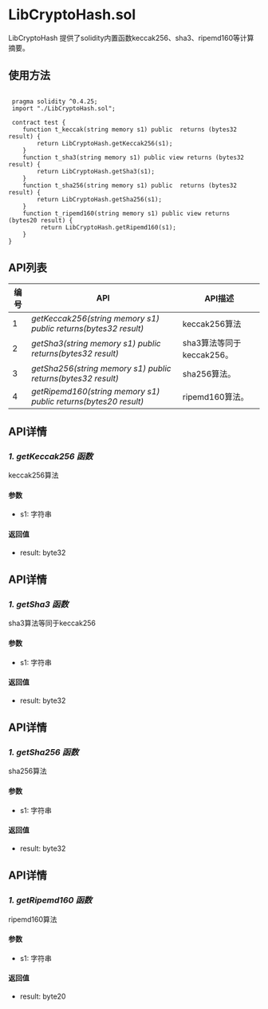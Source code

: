 # LibCryptoHash.sol

LibCryptoHash 提供了solidity内置函数keccak256、sha3、ripemd160等计算摘要。

## 使用方法
```shell script
 
 pragma solidity ^0.4.25;
 import "./LibCryptoHash.sol";

 contract test {
    function t_keccak(string memory s1) public  returns (bytes32 result) {
        return LibCryptoHash.getKeccak256(s1);
    } 
    function t_sha3(string memory s1) public view returns (bytes32 result) {
        return LibCryptoHash.getSha3(s1);
    } 
    function t_sha256(string memory s1) public  returns (bytes32 result) {
        return LibCryptoHash.getSha256(s1);
    } 
    function t_ripemd160(string memory s1) public view returns (bytes20 result) {
         return LibCryptoHash.getRipemd160(s1);
    } 
}
```

## API列表

编号 | API | API描述
---|---|---
1 | *getKeccak256(string memory s1) public returns(bytes32 result)* | keccak256算法
2 | *getSha3(string memory s1) public returns(bytes32 result)* | sha3算法等同于keccak256。
3 | *getSha256(string memory s1) public returns(bytes32 result)* | sha256算法。
4 | *getRipemd160(string memory s1) public returns(bytes20 result)* | ripemd160算法。

## API详情

### ***1. getKeccak256 函数***

keccak256算法

#### 参数

- s1: 字符串

#### 返回值
- result: byte32

## API详情

### ***1. getSha3 函数***

sha3算法等同于keccak256

#### 参数

- s1: 字符串

#### 返回值
- result: byte32
## API详情

### ***1. getSha256 函数***

sha256算法

#### 参数

- s1: 字符串

#### 返回值
- result: byte32
## API详情

### ***1. getRipemd160 函数***

ripemd160算法

#### 参数

- s1: 字符串

#### 返回值
- result: byte20